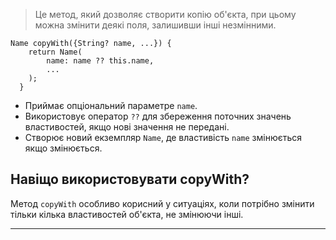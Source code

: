 > Це метод, який дозволяє створити копію об'єкта, при цьому можна змінити деякі поля, залишивши інші незмінними.

```
Name copyWith({String? name, ...}) {
    return Name(
        name: name ?? this.name,
        ...
    );
  }
```

- Приймає опціональний параметре `name`.
- Використовує оператор `??` для збереження поточних значень властивостей, якщо нові значення не передані.
- Створює новий екземпляр `Name`, де властивість `name` змінюється якщо змінюється.

## Навіщо використовувати copyWith?

Метод `copyWith` особливо корисний у ситуаціях, коли потрібно змінити тільки кілька властивостей об'єкта, не змінюючи інші.

---

